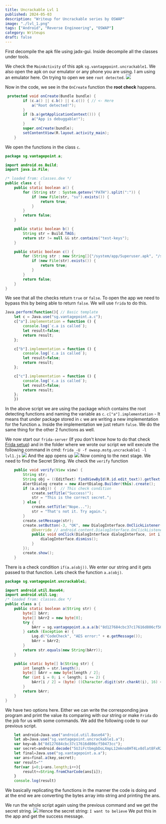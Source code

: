 ```yaml
---
title: Uncrackable Lvl 1
published: 2024-05-03
description: "Writeup for Uncrackable series by OSWAP"
image: "./lvl_1.png"
tags: ["Android", "Reverse Engineering", "OSWAP"]
category: Writeups
draft: false
---
```


First decompile the apk file using jadx-gui. Inside decompile all the classes under tools. 

We check the `MainActivity` of this apk `sg.vantagepoint.uncrackable1`.
We also open the apk on our emulator or any phone you are using. I am using an emulator here. On trying to open we see `root detected`.
![](Images/U_root_detected.png)

Now in the code, we see in the `OnCreate` function the **root check** happens. 
```java
 protected void onCreate(Bundle bundle) {
        if (c.a() || c.b() || c.c()) { // <- Here
            a("Root detected!");
        }
        if (b.a(getApplicationContext())) {
            a("App is debuggable!");
        }
        super.onCreate(bundle);
        setContentView(R.layout.activity_main);
    }

```
We open the functions in the class `c`.
```java
package sg.vantagepoint.a;

import android.os.Build;
import java.io.File;

/* loaded from: classes.dex */
public class c {
    public static boolean a() {
        for (String str : System.getenv("PATH").split(":")) {
            if (new File(str, "su").exists()) {
                return true;
            }
        }
        return false;
    }

    public static boolean b() {
        String str = Build.TAGS;
        return str != null && str.contains("test-keys");
    }

    public static boolean c() {
        for (String str : new String[]{"/system/app/Superuser.apk", "/system/xbin/daemonsu", "/system/etc/init.d/99SuperSUDaemon", "/system/bin/.ext/.su", "/system/etc/.has_su_daemon", "/system/etc/.installed_su_daemon", "/dev/com.koushikdutta.superuser.daemon/"}) {
            if (new File(str).exists()) {
                return true;
            }
        }
        return false;
    }
}
```
We see that all the checks return `true` or `false`. To open the app we need to bypass this by being able to return `false`. We will use `frida` to do this.

```js
Java.perform(function(){ // Basic template
    let c = Java.use("sg.vantagepoint.a.c"); 
    c["a"].implementation = function () {
        console.log(`c.a is called`);
        let result=false;
        return result;
    };

    c["b"].implementation = function () {
        console.log(`c.a is called`);
        let result=false;
        return result;
    };

    c["c"].implementation = function () {
        console.log(`c.a is called`);
        let result=false;
        return result;
    };
    })
```
In the above script we are using the package which contains the root detecting functions and naming the variable as `c`.
`c["a"].implementation` - It means that under package stored in `c` we are writing a new implementation for the function `a`.
Inside the implementation we just return `false`. We do the same thing for the other 2 functions as well.

We now start our `frida-server` (If you don't know how to do that check [Frida setup](obsidian://open?vault=Android&file=Setup%20Frida)) and in the folder where we wrote our script we will execute the following command in cmd:
`frida -U -f owasp.mstg.uncrackable1 -l lvl1.js`
![](Images/Initial_script.png)
And the app opens up
![](Images/U1_rootbypass.png)
Now coming to the next stage. We need to find the Secret String.
We check the `verify` function
```java
    public void verify(View view) {
        String str;
        String obj = ((EditText) findViewById(R.id.edit_text)).getText().toString();
        AlertDialog create = new AlertDialog.Builder(this).create();
        if (a.a(obj)) {  // This check condition
            create.setTitle("Success!");
            str = "This is the correct secret.";
        } else {
            create.setTitle("Nope...");
            str = "That's not it. Try again.";
        }
        create.setMessage(str);
        create.setButton(-3, "OK", new DialogInterface.OnClickListener() { // from class: sg.vantagepoint.uncrackable1.MainActivity.2
            @Override // android.content.DialogInterface.OnClickListener
            public void onClick(DialogInterface dialogInterface, int i) {
                dialogInterface.dismiss();
            }
        });
        create.show();
    }
```
There is a check condition `if(a.a(obj))`. We enter our string and it gets passed to that function. Lets check the function `a.a(obj)`.
```java
package sg.vantagepoint.uncrackable1;

import android.util.Base64;
import android.util.Log;
/* loaded from: classes.dex */
public class a {
    public static boolean a(String str) {
        byte[] bArr;
        byte[] bArr2 = new byte[0];
        try {
            bArr = sg.vantagepoint.a.a.a(b("8d127684cbc37c17616d806cf50473cc"), Base64.decode("5UJiFctbmgbDoLXmpL12mkno8HT4Lv8dlat8FxR2GOc=", 0));
        } catch (Exception e) {
            Log.d("CodeCheck", "AES error:" + e.getMessage());
            bArr = bArr2;
        }
        return str.equals(new String(bArr));
    }

    public static byte[] b(String str) {
        int length = str.length();
        byte[] bArr = new byte[length / 2];
        for (int i = 0; i < length; i += 2) {
            bArr[i / 2] = (byte) ((Character.digit(str.charAt(i), 16) << 4) + Character.digit(str.charAt(i + 1), 16));
        }
        return bArr;
    }
}
```
We have two options here. Either we can write the corresponding java program and print the value its comparing with our string or make `Frida` do the job for us with some commands. We add the following code to our previous script.
```js
    let android=Java.use("android.util.Base64");
    let ab=Java.use("sg.vantagepoint.uncrackable1.a");
    var key=ab.b("8d127684cbc37c17616d806cf50473cc");
    var secret=android.decode("5UJiFctbmgbDoLXmpL12mkno8HT4Lv8dlat8FxR2GOc=", 0);
    let final=Java.use("sg.vantagepoint.a.a");
    var ans=final.a(key,secret);
    var result=""
    for(var i=0;i<ans.length;i++){
        result+=String.fromCharCode(ans[i]);
    }
    console.log(result)
```
We basically replicating the functions in the manner the code is doing and at the end we are converting the bytes array into string and printing the ans.

We run the whole script again using the previous command and we get the secret string.
![](Images/Final_ans.png)
Hence the secret string: `I want to believe`
We put this in the app and get the success message.